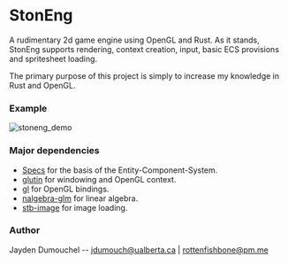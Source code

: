 # StonEng

A rudimentary 2d game engine using OpenGL and Rust.
As it stands, StonEng supports rendering, context creation, input, basic ECS provisions and spritesheet loading.

The primary purpose of this project is simply to increase my knowledge in Rust and OpenGL.

### Example
![stoneng_demo](https://user-images.githubusercontent.com/2926677/210279565-11dd2298-ee49-45e5-ab44-1a806fc74804.gif)


### Major dependencies
- [Specs](https://github.com/amethyst/specs) for the basis of the Entity-Component-System.
- [glutin](https://github.com/rust-windowing/glutin) for windowing and OpenGL context.
- [gl](https://github.com/brendanzab/gl-rs) for OpenGL bindings.
- [nalgebra-glm](https://github.com/dimforge/nalgebra) for linear algebra.
- [stb-image](https://github.com/servo/rust-stb-image) for image loading.

### Author
Jayden Dumouchel -- jdumouch@ualberta.ca | rottenfishbone@pm.me

